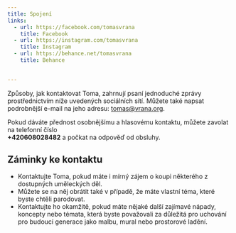 ```yaml
---
title: Spojení
links:
  - url: https://facebook.com/tomasvrana
    title: Facebook
  - url: https://instagram.com/tomasvrana
    title: Instagram
  - url: https://behance.net/tomasvrana
    title: Behance

    
---
```

Způsoby, jak kontaktovat Toma, zahrnují psaní jednoduché zprávy prostřednictvím níže uvedených sociálních sítí. Můžete také napsat podrobnější e-mail na jeho adresu: tomas@vrana.org. 

Pokud dáváte přednost osobnějšímu a hlasovému kontaktu, můžete zavolat na telefonní číslo<br>
**+420608028482** a počkat na odpověď od obsluhy.

## Záminky ke kontaktu
- Kontaktujte Toma, pokud máte i mírný zájem o koupi některého z dostupných uměleckých děl.
- Můžete se na něj obrátit také v případě, že máte vlastní téma, které byste chtěli parodovat.
- Kontaktujte ho okamžitě, pokud máte nějaké další zajímavé nápady, koncepty nebo témata, která byste považovali za důležitá pro uchování pro budoucí generace jako malbu, mural nebo prostorové ladění.